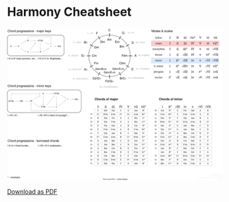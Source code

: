 # Harmony Cheatsheet

![Harmony Cheatsheet](Harmony%20Cheatsheet.svg)

[Download as PDF](Harmony%20Cheatsheet.pdf)